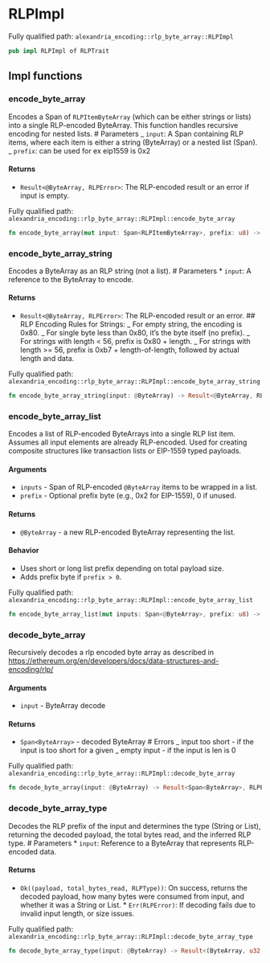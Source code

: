 # RLPImpl

Fully qualified path: `alexandria_encoding::rlp_byte_array::RLPImpl`

```rust
pub impl RLPImpl of RLPTrait
```

## Impl functions

### encode_byte_array

Encodes a Span of `RLPItemByteArray` (which can be either strings or lists) into a single RLP-encoded ByteArray. This function handles recursive encoding for nested lists. # Parameters _ `input`: A Span containing RLP items, where each item is either a string (ByteArray) or a nested list (Span). _ `prefix`: can be used for ex eip1559 is 0x2

#### Returns

- `Result<@ByteArray, RLPError>`: The RLP-encoded result or an error if input is empty.

Fully qualified path: `alexandria_encoding::rlp_byte_array::RLPImpl::encode_byte_array`

```rust
fn encode_byte_array(mut input: Span<RLPItemByteArray>, prefix: u8) -> Result<@ByteArray, RLPError>
```

### encode_byte_array_string

Encodes a ByteArray as an RLP string (not a list). # Parameters \* `input`: A reference to the ByteArray to encode.

#### Returns

- `Result<@ByteArray, RLPError>`: The RLP-encoded result or an error. ## RLP Encoding Rules for Strings: _ For empty string, the encoding is 0x80. _ For single byte less than 0x80, it’s the byte itself (no prefix). _ For strings with length < 56, prefix is 0x80 + length. _ For strings with length >= 56, prefix is 0xb7 + length-of-length, followed by actual length and data.

Fully qualified path: `alexandria_encoding::rlp_byte_array::RLPImpl::encode_byte_array_string`

```rust
fn encode_byte_array_string(input: @ByteArray) -> Result<@ByteArray, RLPError>
```

### encode_byte_array_list

Encodes a list of RLP-encoded ByteArrays into a single RLP list item. Assumes all input elements are already RLP-encoded. Used for creating composite structures like transaction lists or EIP-1559 typed payloads.

#### Arguments

- `inputs` - Span of RLP-encoded `@ByteArray` items to be wrapped in a list.
- `prefix` - Optional prefix byte (e.g., 0x2 for EIP-1559), 0 if unused.

#### Returns

- `@ByteArray` - a new RLP-encoded ByteArray representing the list.

#### Behavior

- Uses short or long list prefix depending on total payload size.
- Adds prefix byte if `prefix > 0`.

Fully qualified path: `alexandria_encoding::rlp_byte_array::RLPImpl::encode_byte_array_list`

```rust
fn encode_byte_array_list(mut inputs: Span<@ByteArray>, prefix: u8) -> Result<@ByteArray, RLPError>
```

### decode_byte_array

Recursively decodes a rlp encoded byte array as described in https://ethereum.org/en/developers/docs/data-structures-and-encoding/rlp/

#### Arguments

- `input` - ByteArray decode

#### Returns

- `Span<ByteArray>` - decoded ByteArray # Errors _ input too short - if the input is too short for a given _ empty input - if the input is len is 0

Fully qualified path: `alexandria_encoding::rlp_byte_array::RLPImpl::decode_byte_array`

```rust
fn decode_byte_array(input: @ByteArray) -> Result<Span<ByteArray>, RLPError>
```

### decode_byte_array_type

Decodes the RLP prefix of the input and determines the type (String or List), returning the decoded payload, the total bytes read, and the inferred RLP type. # Parameters \* `input`: Reference to a ByteArray that represents RLP-encoded data.

#### Returns

- `Ok((payload, total_bytes_read, RLPType))`: On success, returns the decoded payload, how many bytes were consumed from input, and whether it was a String or List. \* `Err(RLPError)`: If decoding fails due to invalid input length, or size issues.

Fully qualified path: `alexandria_encoding::rlp_byte_array::RLPImpl::decode_byte_array_type`

```rust
fn decode_byte_array_type(input: @ByteArray) -> Result<(ByteArray, u32, RLPType), RLPError>
```
